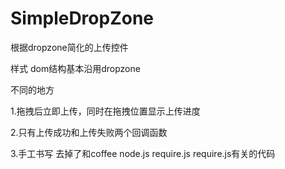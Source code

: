 SimpleDropZone
==============

根据dropzone简化的上传控件

样式 dom结构基本沿用dropzone

不同的地方

1.拖拽后立即上传，同时在拖拽位置显示上传进度

2.只有上传成功和上传失败两个回调函数 

3.手工书写 去掉了和coffee node.js require.js require.js有关的代码
